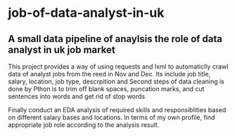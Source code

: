 # job-of-data-analyst-in-uk
<h2>A small data pipeline of anaylsis  the role of data analyst in uk job market</h2>

<div>
  
<p>This project provides a way of using requests and lxml to automaticlly crawl data of analyst jobs from the reed in Nov and Dec. Its include job title, salary, location, job type, descrpition and 
Second steps of data cleaning is done by Pthon is to trim off blank spaces, puncation marks, and cut sentences into words and get rid of stop words 
</p>  
</div>

<div><p>Finally conduct an EDA analysis of required skills and responsiblities based on different salary bases and locations.
In terms of my own profile, find appropriate job role according to the analysis result. 
</p></div>

